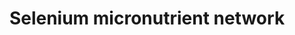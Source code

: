 ---
annotations:
- id: PW:0000002
  parent: classic metabolic pathway
  type: Pathway Ontology
  value: classic metabolic pathway
- id: PW:0000133
  parent: classic metabolic pathway
  type: Pathway Ontology
  value: selenoamino acid metabolic pathway
authors:
- Egoyenechea
- AlexanderPico
- Thomas
- Ommen
- MaintBot
- Evelo
- MartijnVanIersel
- Jildau
- Khanspers
- Damariz
- Andra
- Egonw
- Mkutmon
- MirellaKalafati
- DeSl
- Eweitz
- Marvin M2
citedin:
- link: PMC8635790
- link: PMC8418865
- link: PMC7929374
- link: PMC7779061
- link: PMC7665362
- link: PMC3268570
- link: PMC2989004
communities:
- Micronutrients
description: 'The selenium-centred micronutrient biological network. The most relevant
  biochemical processes related to selenium in the context of metabolism, oxidation
  and inflammation are represented. Also, the compartmental separation (intracellular
  vs. plasma) is presented, identifying the selenium centred plasma metabolome. A
  selenoprotein database exists at:  http://www.selenodb.org.  Proteins on this pathway
  have targeted assays available via the [https://assays.cancer.gov/available_assays?wp_id=WP15
  CPTAC Assay Portal]'
last-edited: 2022-02-26
ndex: c06a6a39-8b61-11eb-9e72-0ac135e8bacf
organisms:
- Homo sapiens
redirect_from:
- /index.php/Pathway:WP15
- /instance/WP15
revision: null
schema-jsonld:
- '@context': https://schema.org/
  '@id': https://wikipathways.github.io/pathways/WP15.html
  '@type': Dataset
  creator:
    '@type': Organization
    name: WikiPathways
  description: 'The selenium-centred micronutrient biological network. The most relevant
    biochemical processes related to selenium in the context of metabolism, oxidation
    and inflammation are represented. Also, the compartmental separation (intracellular
    vs. plasma) is presented, identifying the selenium centred plasma metabolome.
    A selenoprotein database exists at:  http://www.selenodb.org.  Proteins on this
    pathway have targeted assays available via the [https://assays.cancer.gov/available_assays?wp_id=WP15
    CPTAC Assay Portal]'
  keywords:
  - 15-HETE
  - 5,10-Methylene-THF
  - 5,6-Epoxytetraene
  - 5-HETE
  - 5-HPETE
  - 5-methyl-THF
  - 8-Isoprostaglandin F2a
  - 8-OHdG
  - ABCA1
  - ACT
  - ADP
  - ALA
  - ALB
  - ALOX15B
  - ALOX5
  - APOA1
  - APOA1-NO2Tyr
  - APOB
  - ATP
  - Arachidonic acid
  - Ascorbate
  - Ascorbic acid
  - CBS
  - CCL2
  - COX1
  - COX2
  - CRP
  - CTH
  - Calcium
  - Catalase
  - Chlorine
  - Cholesterol
  - Copper
  - Cystathionine
  - Cysteine
  - D-dimer
  - DGLA
  - DHA
  - DIO1
  - DIO2
  - DIO3
  - DPA
  - Dehydroascorbic acid
  - Dihydrolipoate
  - EPA
  - F2-Isoprostane
  - FAD
  - FGA
  - FGB
  - FGG
  - FLAD1
  - FLAP
  - FMN
  - Factor VII
  - Fibrin
  - Fibrinogen
  - Folic acid
  - Fructosamine
  - GGT1
  - GPX 1
  - GPX 2
  - GPX 3
  - GPX 4
  - GPX 6
  - GSH
  - GSR
  - GSSG
  - Glucose
  - H2O
  - H2O2
  - HBA1
  - HBB
  - HDL
  - HDL-C
  - HDL/APOA1
  - HDL/SAA
  - HNO2
  - HOCl
  - HbA1c
  - Heme
  - Homocysteine
  - Hydroxykynurenine
  - Hypoxanthine
  - IFNg
  - IL10
  - IL1B
  - IL6
  - INS
  - INSR
  - Iodine
  - Iron
  - KMO
  - Kynureninase
  - Kynurenine
  - LDL
  - LDLR
  - Leukotriene A4
  - Leukotriene B4
  - Leukotriene C4
  - Leukotriene D4
  - Leukotriene E4
  - Leukotriene F4
  - Linoleic acid
  - Lipoic acid
  - Lipoxin A4
  - Lipoxin B4
  - MDA
  - MPO
  - MTHFR
  - MTR
  - Manganese
  - Methionine
  - Methionine sulfoxide
  - NADP+
  - NADPH
  - NFKB1
  - NFKB2
  - 'NO'
  - NO2
  - Niacin
  - Niacinamide
  - Nicotinamidase
  - Nitrotyrosine
  - O2
  - O2-Ã‚â€œ
  - O3
  - ONOO-/ONOOH
  - PAI-1
  - PGD2
  - PGE1
  - PGE2
  - PGE3
  - PGF2a
  - PGG2
  - PGH2
  - PGH3
  - PGI2
  - PLG
  - PMP
  - PNPO
  - PRDX1
  - PRDX2
  - PRDX3
  - PRDX4
  - PRDX5
  - Pyridoxal 5'-phosphate
  - Quinolinic Acid
  - R-Triiodothyronine (rT3)
  - RELA
  - RFK
  - RNS
  - ROS
  - Riboflavin
  - SAA1
  - SAA2
  - SAA3
  - SAA4
  - SOD1
  - SOD2
  - SOD3
  - SPS2
  - SRB1
  - SelH
  - SelI
  - SelK
  - SelM
  - SelN
  - SelO
  - SelP
  - SelR
  - SelS
  - SelT
  - SelV
  - SelW
  - Selenide
  - Selenium
  - Selenocysteine
  - Selenophosphate
  - Sep15
  - Serine
  - TAG
  - THF
  - TNFa
  - TRXR1
  - TRXR2
  - TRXR3
  - Thrombin
  - Thromboxane A2
  - Thromboxane B2
  - Thyroxine (T4)
  - Triiodothyronine (T3)
  - Trx-(SH)2
  - Trx-S2
  - Tryptophan
  - Uric acid
  - VLDL
  - VLDL-TAG
  - VLDL/APOB
  - Vitamin B12
  - Xanthine
  - Xantine oxidase
  - Zinc
  - a-Tocopherol
  - oxLDL
  - sICAM-1
  - tPA
  license: CC0
  name: Selenium micronutrient network
seo: CreativeWork
title: Selenium micronutrient network
wpid: WP15
---